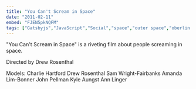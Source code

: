 ```yaml
---
title: "You Can't Scream in Space"
date: "2011-02-11"
embed: "FJEN5pkNQFM"
tags: ["Gatsbyjs","JavaScript","Social","space","outer space","oberlin college","space","astronomy","morphing","morph","glitch","space travel","green screen","screaming","scream","experimental"]
---
```


"You Can't Scream in Space" is a riveting film about people screaming in space.

Directed by Drew Rosenthal

Models: Charlie Hartford
Drew Rosenthal
Sam Wright-Fairbanks
Amanda Lim-Bonner
John Pellman
Kyle Aungst
Ann Linger